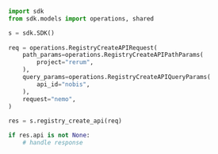 <!-- Start SDK Example Usage -->
```python
import sdk
from sdk.models import operations, shared

s = sdk.SDK()
    
req = operations.RegistryCreateAPIRequest(
    path_params=operations.RegistryCreateAPIPathParams(
        project="rerum",
    ),
    query_params=operations.RegistryCreateAPIQueryParams(
        api_id="nobis",
    ),
    request="nemo",
)
    
res = s.registry_create_api(req)

if res.api is not None:
    # handle response
```
<!-- End SDK Example Usage -->